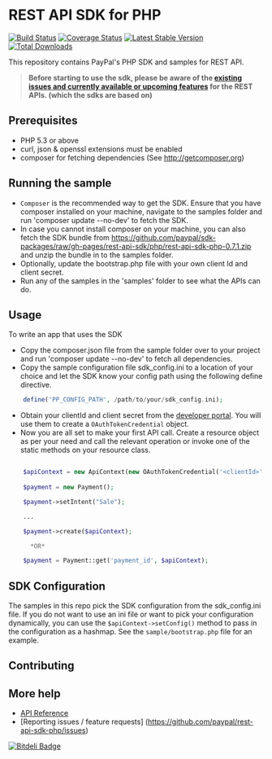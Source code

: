 # REST API SDK for PHP

[![Build Status](https://travis-ci.org/paypal/rest-api-sdk-php.png?branch=master)](https://travis-ci.org/paypal/rest-api-sdk-php) [![Coverage Status](https://coveralls.io/repos/paypal/rest-api-sdk-php/badge.png?branch=master)](https://coveralls.io/r/paypal/rest-api-sdk-php?branch=master) [![Latest Stable Version](https://poser.pugx.org/paypal/rest-api-sdk-php/v/stable.png)](https://packagist.org/packages/paypal/rest-api-sdk-php) [![Total Downloads](https://poser.pugx.org/paypal/rest-api-sdk-php/downloads.png)](https://packagist.org/packages/paypal/rest-api-sdk-php)

This repository contains PayPal's PHP SDK and samples for REST API.

> **Before starting to use the sdk, please be aware of the [existing issues and currently available or upcoming features](https://github.com/paypal/rest-api-sdk-python/wiki/Existing-Issues-and-Unavailable%5CUpcoming-features) for the REST APIs. (which the sdks are based on)** 

## Prerequisites

   * PHP 5.3 or above
   * curl, json & openssl extensions must be enabled
   * composer for fetching dependencies (See http://getcomposer.org)



## Running the sample

   * `Composer` is the recommended way to get the SDK. Ensure that you have composer installed on your machine, navigate to the samples folder and run 'composer update --no-dev' to fetch the SDK.
   * In case you cannot install composer on your machine, you can also fetch the SDK bundle from https://github.com/paypal/sdk-packages/raw/gh-pages/rest-api-sdk/php/rest-api-sdk-php-0.7.1.zip and unzip the bundle in to the samples folder.
   * Optionally, update the bootstrap.php file with your own client Id and client secret.
   * Run any of the samples in the 'samples' folder to see what the APIs can do.
    
    
## Usage

To write an app that uses the SDK 

   * Copy the composer.json file from the sample folder over to your project and run 'composer update --no-dev' to fetch all dependencies.
   * Copy the sample configuration file sdk_config.ini to a location of your choice and let the SDK know your config path using the following define directive.

```php
    define('PP_CONFIG_PATH', /path/to/your/sdk_config.ini);
```
    
   * Obtain your clientId and client secret from the [developer portal](https://developer.paypal.com). You will use them to create a `OAuthTokenCredential` object.
   * Now you are all set to make your first API call. Create a resource object as per your need and call the relevant operation or invoke one of the static methods on your resource class.
    
```php

    $apiContext = new ApiContext(new OAuthTokenCredential('<clientId>', '<clientSecret>'));
		
    $payment = new Payment();

    $payment->setIntent("Sale");

    ...

    $payment->create($apiContext);

      *OR*

    $payment = Payment::get('payment_id', $apiContext);
```

## SDK Configuration

The samples in this repo pick the SDK configuration from the sdk_config.ini file. If you do not want to use an ini file or want to pick your configuration dynamically, you can use the `$apiContext->setConfig()` method to pass in the configuration as a hashmap. See the `sample/bootstrap.php` file for an example.
	

## Contributing

## More help

   * [API Reference](https://developer.paypal.com/webapps/developer/docs/api/)
   * [Reporting issues / feature requests] (https://github.com/paypal/rest-api-sdk-php/issues)
   
[![Bitdeli Badge](https://d2weczhvl823v0.cloudfront.net/paypal/rest-api-sample-app-php/trend.png)](https://bitdeli.com/free "Bitdeli Badge")
